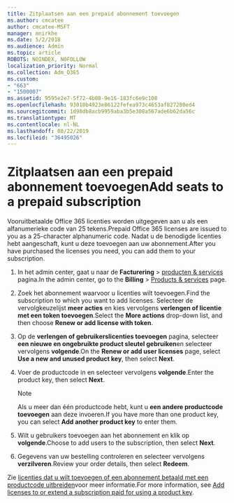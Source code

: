 ```yaml
---
title: Zitplaatsen aan een prepaid abonnement toevoegen
ms.author: cmcatee
author: cmcatee-MSFT
manager: mnirkhe
ms.date: 5/2/2018
ms.audience: Admin
ms.topic: article
ROBOTS: NOINDEX, NOFOLLOW
localization_priority: Normal
ms.collection: Adm_O365
ms.custom:
- "663"
- "1500007"
ms.assetid: 9595e2e7-5f72-4b08-9e16-183fc6e9c108
ms.openlocfilehash: 93010b4923e86122fefea973c4653af827280ed4
ms.sourcegitcommit: 1d98db8acb9959aba3b5e308a567ade6b62da56c
ms.translationtype: MT
ms.contentlocale: nl-NL
ms.lasthandoff: 08/22/2019
ms.locfileid: "36495026"
---
```

# <a name="add-seats-to-a-prepaid-subscription"></a><span data-ttu-id="980ac-102">Zitplaatsen aan een prepaid abonnement toevoegen</span><span class="sxs-lookup"><span data-stu-id="980ac-102">Add seats to a prepaid subscription</span></span>

<span data-ttu-id="980ac-103">Vooruitbetaalde Office 365 licenties worden uitgegeven aan u als een alfanumerieke code van 25 tekens.</span><span class="sxs-lookup"><span data-stu-id="980ac-103">Prepaid Office 365 licenses are issued to you as a 25-character alphanumeric code.</span></span> <span data-ttu-id="980ac-104">Nadat u de benodigde licenties hebt aangeschaft, kunt u deze toevoegen aan uw abonnement.</span><span class="sxs-lookup"><span data-stu-id="980ac-104">After you have purchased the licenses you need, you can add them to your subscription.</span></span> 

1. <span data-ttu-id="980ac-105">In het admin center, gaat u naar de **Facturering** > [producten & services](https://go.microsoft.com/fwlink/p/?linkid=842054) pagina.</span><span class="sxs-lookup"><span data-stu-id="980ac-105">In the admin center, go to the **Billing** > [Products & services](https://go.microsoft.com/fwlink/p/?linkid=842054) page.</span></span>

2. <span data-ttu-id="980ac-106">Zoek het abonnement waarvoor u licenties wilt toevoegen.</span><span class="sxs-lookup"><span data-stu-id="980ac-106">Find the subscription to which you want to add licenses.</span></span> <span data-ttu-id="980ac-107">Selecteer de vervolgkeuzelijst **meer acties** en kies vervolgens **verlengen of licentie met een token toevoegen**.</span><span class="sxs-lookup"><span data-stu-id="980ac-107">Select the **More actions** drop-down list, and then choose **Renew or add license with token**.</span></span>

3. <span data-ttu-id="980ac-108">Op de **verlengen of gebruikerslicenties toevoegen** pagina, selecteer **een nieuwe en ongebruikte product sleutel gebruiken**en selecteer vervolgens **volgende**.</span><span class="sxs-lookup"><span data-stu-id="980ac-108">On the **Renew or add user licenses** page, select **Use a new and unused product key**, then select **Next**.</span></span>

4. <span data-ttu-id="980ac-109">Voer de productcode in en selecteer vervolgens **volgende**.</span><span class="sxs-lookup"><span data-stu-id="980ac-109">Enter the product key, then select **Next**.</span></span>

    > [!NOTE]
    > <span data-ttu-id="980ac-110">Als u meer dan één productcode hebt, kunt u **een andere productcode toevoegen** aan deze invoeren.</span><span class="sxs-lookup"><span data-stu-id="980ac-110">If you have more than one product key, you can select **Add another product key** to enter them.</span></span>

5. <span data-ttu-id="980ac-111">Wilt u gebruikers toevoegen aan het abonnement en klik op **volgende**.</span><span class="sxs-lookup"><span data-stu-id="980ac-111">Choose to add users to the subscription, then select **Next**.</span></span>

6. <span data-ttu-id="980ac-112">Gegevens van uw bestelling controleren en selecteer vervolgens **verzilveren**.</span><span class="sxs-lookup"><span data-stu-id="980ac-112">Review your order details, then select **Redeem**.</span></span>

<span data-ttu-id="980ac-113">Zie [licenties dat u wilt toevoegen of een abonnement betaald met een productcode uitbreiden](https://docs.microsoft.com/office365/admin/misc/add-licenses-using-product-key)voor meer informatie.</span><span class="sxs-lookup"><span data-stu-id="980ac-113">For more information, see [Add licenses to or extend a subscription paid for using a product key](https://docs.microsoft.com/office365/admin/misc/add-licenses-using-product-key).</span></span>